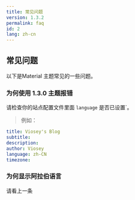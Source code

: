 ```yaml
---
title: 常见问题
version: 1.3.2
permalink: faq
id: 2
lang: zh-cn
---
```

## 常见问题

以下是Material 主题常见的一些问题。

### 为何使用 1.3.0 主题报错
请检查你的站点配置文件里面 `language` 是否已设置`。

>例如：
```yaml
title: Viosey's Blog
subtitle:
description: 
author: Viosey
language: zh-CN
timezone: 
```

### 为何显示阿拉伯语言
请看上一条